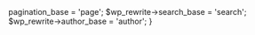 <?php 

add_action('init', 'my_change_permalink_base');
function my_change_permalink_base() {
  global $wp_rewrite;

  $wp_rewrite->pagination_base = 'page';
  $wp_rewrite->search_base = 'search';
  $wp_rewrite->author_base = 'author';
}